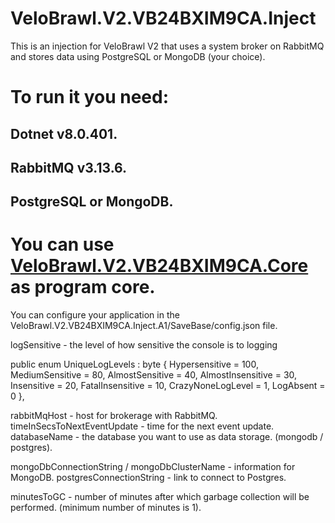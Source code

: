 # VeloBrawl.V2.VB24BXIM9CA.Inject
This is an injection for VeloBrawl V2 that uses a system broker on RabbitMQ and stores data using PostgreSQL or MongoDB (your choice). 

# To run it you need:
## Dotnet v8.0.401.
## RabbitMQ v3.13.6.
## PostgreSQL or MongoDB.

# You can use [VeloBrawl.V2.VB24BXIM9CA.Core](https://github.com/XidMods05/VeloBrawl.V2.VB24BXIM9CA.Core) as program core.

You can configure your application in the VeloBrawl.V2.VB24BXIM9CA.Inject.A1/SaveBase/config.json file.

logSensitive - the level of how sensitive the console is to logging 

public enum UniqueLogLevels : byte
{
    Hypersensitive = 100,
    MediumSensitive = 80,
    AlmostSensitive = 40,
    AlmostInsensitive = 30,
    Insensitive = 20,
    FatalInsensitive = 10,
    CrazyNoneLogLevel = 1,
    LogAbsent = 0
},

rabbitMqHost - host for brokerage with RabbitMQ.
timeInSecsToNextEventUpdate - time for the next event update.
databaseName - the database you want to use as data storage. (mongodb / postgres).

mongoDbConnectionString / mongoDbClusterName - information for MongoDB.
postgresConnectionString - link to connect to Postgres.

minutesToGC - number of minutes after which garbage collection will be performed. (minimum number of minutes is 1).
